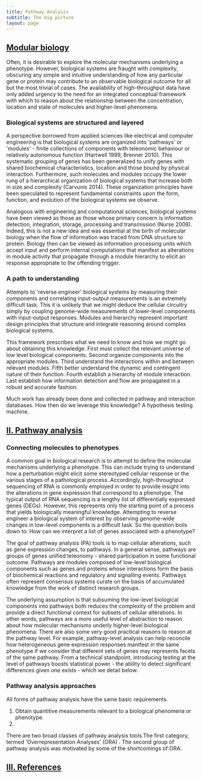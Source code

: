 ```yaml
---
title: Pathway Analysis
subtitle: The big picture
layout: page
---
```


## <a href="#modularBiology" name="modularBiology">Modular biology</a>

Often, it is desirable to explore the molecular mechanisms underlying a phenotype. However, biological systems are fraught with complexity, obscuring any simple and intuitive understanding of how any particular gene or protein may contribute to an observable biological outcome for all but the most trivial of cases. The availability of high-throughput data have only added urgency to the need for an integrated conceptual framework with which to reason about the relationship between the concentration, location and state of molecules and higher-level phenomena.

### Biological systems are structured and layered

A perspective borrowed from applied sciences like electrical and computer engineering is that biological systems are organized into 'pathways' or 'modules' - finite collections of components with teleonomic behaviour or relatively autonomous function (Hartwell 1999, Brenner 2010). This systematic grouping of genes has been generalized to unify genes with shared biochemical characteristics, location and those bound by physical interaction. Furthermore, such molecules and modules occupy the lower rung of a hierarchical organization of biological systems that increase both in  size and complexity (Carvunis 2014). These organization principles have been speculated to represent fundamental constraints upon the form, function, and evolution of the biological systems we observe.

Analogous with engineering and computational sciences, biological systems have been viewed as those as those whose primary concern is information detection, integration, storage, processing and transmission (Nurse 2008). Indeed, this is not a new idea and was essential at the birth of molecular biology when the flow of information was traced from DNA structure to protein. Biology then can be viewed as information processing units which accept input and perform internal computations that manifest as alterations in module activity that propagate through a module hierarchy to elicit an response appropriate to the offending trigger.

### A path to understanding

Attempts to 'reverse engineer' biological systems by measuring their components and correlating input-output measurements is an extremely difficult task. This it is unlikely that we might deduce the cellular circuitry simply by coupling genome-wide measurements of lower-level components with input-output responses. Modules and hierarchy represent important design principles that structure and integrate reasoning around complex biological systems.

This framework prescribes what we need to know and how we might go about obtaining this knowledge. First must collect the relevant universe of low level biological components. Second organize components into the appropriate modules. Third understand the interactions within and between relevant modules. Fifth better understand the dynamic and contingent nature of their function. Fourth establish a hierarchy of module interaction. Last establish how information detection and flow are propagated in a robust and accurate fashion.

Much work has already been done and collected in pathway and interaction databases. How then do we leverage this knowledge? A hypothesis testing machine.

## <a href="#pathwayAnalysis" name="pathwayAnalysis">II. Pathway analysis</a>

### Connecting molecules to phenotypes  

A common goal in biological research is to attempt to define the molecular mechanisms underlying a phenotype. This can include trying to understand how a perturbation might elicit some stereotyped cellular response or the various stages of a pathological process. Accordingly, high-throughput sequencing of RNA is commonly employed in order to provide insight into the alterations in gene expression that correspond to a phenotype. The typical output of RNA sequencing is a lengthy list of differentially expressed genes (DEGs). However, this represents only the starting point of a process that yields biologically meaningful knowledge. Attempting to reverse engineer a biological system of interest by observing genome-wide changes in low-level components is a difficult task. So the question boils down to: How can we interpret a list of genes associated with a phenotype?

The goal of pathway analysis (PA) tools is to map cellular alterations, such as gene expression changes, to pathways. In a general sense, pathways are groups of genes unified teleonomy - shared participation in some functional outcome. Pathways are modules composed of low-level biological components such as genes and proteins whose interactions form the basis of biochemical reactions and regulatory and signalling events. Pathways often represent consensus systems curate on the basis of accumulated knowledge from the work of distinct research groups.

The underlying assumption is that subsuming the low-level biological components into pathways both reduces the complexity of the problem and provide a direct functional context for subsets of cellular alterations. In other words, pathways are a more useful level of abstraction to reason about how molecular mechanisms underly higher-level biological phenomena. There are also some very good practical reasons to reason at the pathway level. For example, pathway-level analysis can help reconcile how heterogeneous gene expression responses manifest in the same phenotype if we consider that different sets of genes may represents facets of the same pathway. From a technical standpoint, introducing testing at the level of pathways boosts statistical power - the ability to detect significant differences given one exists - which we detail below.

### Pathway analysis approaches

All forms of pathway analysis have the same basic requirements.

1. Obtain quantitive measurements relevant to a biological phenomena or phenotype.
2.

There are two broad classes of pathway analysis tools.The first category, termed 'Overrepresentation Analyses' (ORA) . The second group of pathway analysis was motivated by some of the shortcomings of ORA.


## <a href="#references" name="references">III. References</a>
<!-- <div class="panel_group" data-inline="20008397,24766803,10591225"></div> -->
